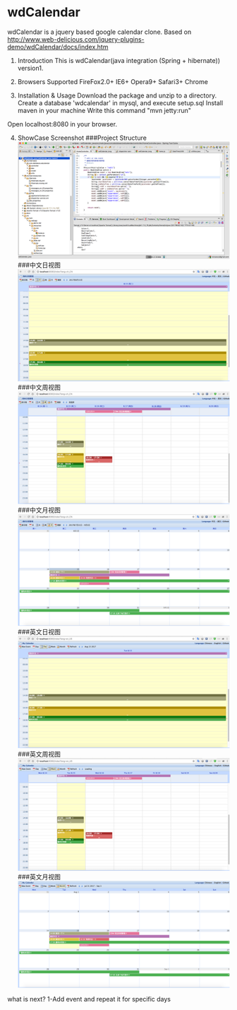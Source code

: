 wdCalendar
==========

wdCalendar is a jquery based google calendar clone. Based on http://www.web-delicious.com/jquery-plugins-demo/wdCalendar/docs/index.htm

1. Introduction
This is wdCalendar(java integration (Spring + hibernate)) version1.

2. Browsers Supported
FireFox2.0+ IE6+ Opera9+ Safari3+ Chrome

3. Installation & Usage
Download the package and unzip to a directory.
Create a database 'wdcalendar' in mysql, and execute setup.sql
Install maven in your machine
Write this command 
        "mvn jetty:run"

Open localhost:8080 in your browser.

4.  ShowCase Screenshot
###Project Structure
![image](https://github.com/Jenner4S/wdCalendar_java/blob/master/docs/screenshot/wdCalendarProjectPic.png)
###中文日视图
![image](https://github.com/Jenner4S/wdCalendar_java/blob/master/docs/screenshot/wdCalendarProjectIndex-zh-day%402x.png)
###中文周视图
![image](https://github.com/Jenner4S/wdCalendar_java/blob/master/docs/screenshot/wdCalendarProjectIndex-ZH%402x.png)
###中文月视图
![image](https://github.com/Jenner4S/wdCalendar_java/blob/master/docs/screenshot/wdCalendarProjectIndex-ZH-month%402x.png)
###英文日视图
![image](https://github.com/Jenner4S/wdCalendar_java/blob/master/docs/screenshot/wdCalendarProjectIndex-en-day%402x.png)
###英文周视图
![image](https://github.com/Jenner4S/wdCalendar_java/blob/master/docs/screenshot/wdCalendarProjectIndex-en-week%402x.png)
###英文月视图
![image](https://github.com/Jenner4S/wdCalendar_java/blob/master/docs/screenshot/wdCalendarProjectIndex-en-month%402x.png)


what is next?
        1-Add event and repeat it for specific days
  


